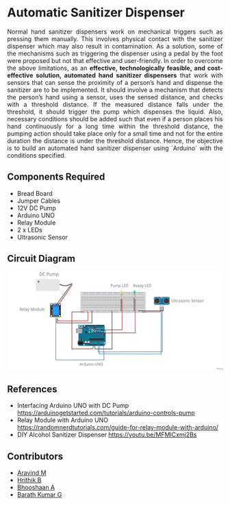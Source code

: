 # Automatic Sanitizer Dispenser
<div align="justify">
Normal hand sanitizer dispensers work on mechanical triggers such as pressing them manually. This involves physical contact with the sanitizer dispenser which may also result in contamination. As a solution, some of the mechanisms such as triggering the dispenser using a pedal by the foot were proposed but not that effective and user-friendly. In order to overcome the above limitations, as an <b>effective, technologically feasible, and cost-effective solution, automated hand sanitizer dispensers</b> that work with sensors that can sense the proximity of a person’s hand and dispense the sanitizer are to be implemented. It should involve a mechanism that detects the person’s hand using a sensor, uses the sensed distance, and checks with a threshold distance. If the measured distance falls under the threshold, it should trigger the pump which dispenses the liquid. Also, necessary conditions should be added such that even if a person places his hand continuously for a long time within the threshold distance, the pumping action should take place only for a small time and not for the entire duration the distance is under the threshold distance. Hence, the objective is to build an automated hand sanitizer dispenser using `Arduino` with the conditions specified. 
</div>

## Components Required
- Bread Board
- Jumper Cables
- 12V DC Pump
- Arduino UNO
- Relay Module
- 2 x LEDs
- Ultrasonic Sensor


## Circuit Diagram
<img src = "./cd.jpg"/>

## References
- Interfacing Arduino UNO with DC Pump 
https://arduinogetstarted.com/tutorials/arduino-controls-pump
- Relay Module with Arduino UNO   
https://randomnerdtutorials.com/guide-for-relay-module-with-arduino/
- DIY Alcohol Sanitizer Dispenser
https://youtu.be/MFMICxmj2Bs


## Contributors
- <a href="https://github.com/Aravindkrish25">Aravind M </a>
- <a href="https://github.com/Hrithik1702">Hrithik B </a>
- <a href="https://github.com/Bhooshaan">Bhooshaan A</a>
- <a href="https://github.com/BarathKumarBK-15">Barath Kumar G</a>
